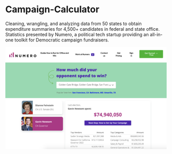 # Campaign-Calculator

Cleaning, wrangling, and analyzing data from 50 states to obtain expenditure summaries for 4,500+ candidates in federal and state office. Statistics presented by Numero, a political tech startup providing an all-in-one toolkit for Democratic campaign fundraisers.


![Screenshot](calculator.png)

